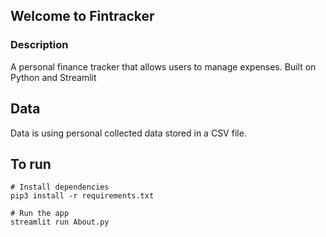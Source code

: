 ## Welcome to Fintracker

### Description
A personal finance tracker that allows users to manage expenses. Built on Python and Streamlit

## Data
Data is using personal collected data stored in a CSV file.

## To run
```
# Install dependencies
pip3 install -r requirements.txt

# Run the app
streamlit run About.py
```

